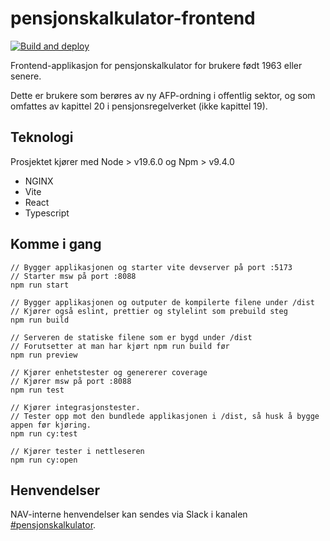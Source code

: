 # pensjonskalkulator-frontend

[
![Build and deploy](https://github.com/navikt/pensjonskalkulator-frontend/actions/workflows/deploy-dev.yaml/badge.svg)
](https://github.com/navikt/pensjonskalkulator-frontend/actions/workflows/deploy-dev.yaml)

Frontend-applikasjon for pensjonskalkulator for brukere født 1963 eller senere.

Dette er brukere som berøres av ny AFP-ordning i offentlig sektor, og som omfattes av kapittel 20 i
pensjonsregelverket (ikke kapittel 19).

## Teknologi

Prosjektet kjører med Node > v19.6.0 og Npm > v9.4.0

- NGINX
- Vite
- React
- Typescript

## Komme i gang

```
// Bygger applikasjonen og starter vite devserver på port :5173
// Starter msw på port :8088
npm run start
```

```
// Bygger applikasjonen og outputer de kompilerte filene under /dist
// Kjører også eslint, prettier og stylelint som prebuild steg
npm run build
```

```
// Serveren de statiske filene som er bygd under /dist
// Forutsetter at man har kjørt npm run build før
npm run preview
```

```
// Kjører enhetstester og genererer coverage
// Kjører msw på port :8088
npm run test
```

```
// Kjører integrasjonstester.
// Tester opp mot den bundlede applikasjonen i /dist, så husk å bygge appen før kjøring.
npm run cy:test

// Kjører tester i nettleseren
npm run cy:open
```

## Henvendelser

NAV-interne henvendelser kan sendes via Slack i
kanalen [#pensjonskalkulator](https://nav-it.slack.com/archives/C04M46SPSRL).
